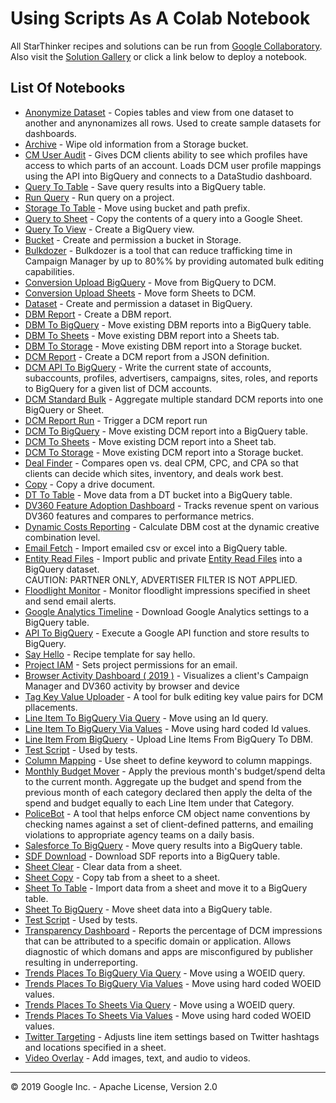# Using Scripts As A Colab Notebook

All StarThinker recipes and solutions can be run from [Google Collaboratory](https://colab.research.google.com/github/google/starthinker/blob/master). Also visit the [Solution Gallery](google.github.io/starthinker/) or click a link below to deploy a notebook.

## List Of Notebooks
* [Anonymize Dataset](https://colab.research.google.com/github/google/starthinker/blob/master/colabs/anonymize.ipynb) - Copies tables and view from one dataset to another and anynonamizes all rows.  Used to create sample datasets for dashboards.
* [Archive](https://colab.research.google.com/github/google/starthinker/blob/master/colabs/archive.ipynb) - Wipe old information from a Storage bucket.
* [CM User Audit](https://colab.research.google.com/github/google/starthinker/blob/master/colabs/barnacle.ipynb) - Gives DCM clients ability to see which profiles have access to which parts of an account. Loads DCM user profile mappings using the API into BigQuery and connects to a DataStudio dashboard.
* [Query To Table](https://colab.research.google.com/github/google/starthinker/blob/master/colabs/bigquery_query.ipynb) - Save query results into a BigQuery table.
* [Run Query](https://colab.research.google.com/github/google/starthinker/blob/master/colabs/bigquery_run_query.ipynb) - Run query on a project.
* [Storage To Table](https://colab.research.google.com/github/google/starthinker/blob/master/colabs/bigquery_storage.ipynb) - Move using bucket and path prefix.
* [Query to Sheet](https://colab.research.google.com/github/google/starthinker/blob/master/colabs/bigquery_to_sheet.ipynb) - Copy the contents of a query into a Google Sheet.
* [Query To View](https://colab.research.google.com/github/google/starthinker/blob/master/colabs/bigquery_view.ipynb) - Create a BigQuery view.
* [Bucket](https://colab.research.google.com/github/google/starthinker/blob/master/colabs/bucket.ipynb) - Create and permission a bucket in Storage.
* [Bulkdozer](https://colab.research.google.com/github/google/starthinker/blob/master/colabs/bulkdozer.ipynb) - Bulkdozer is a tool that can reduce trafficking time in Campaign Manager by up to 80%% by providing automated bulk editing capabilities.
* [Conversion Upload BigQuery](https://colab.research.google.com/github/google/starthinker/blob/master/colabs/conversion_upload_from_biguery.ipynb) - Move from BigQuery to DCM.
* [Conversion Upload Sheets](https://colab.research.google.com/github/google/starthinker/blob/master/colabs/conversion_upload_from_sheets.ipynb) - Move form Sheets to DCM.
* [Dataset](https://colab.research.google.com/github/google/starthinker/blob/master/colabs/dataset.ipynb) - Create and permission a dataset in BigQuery.
* [DBM Report](https://colab.research.google.com/github/google/starthinker/blob/master/colabs/dbm.ipynb) - Create a DBM report.
* [DBM To BigQuery](https://colab.research.google.com/github/google/starthinker/blob/master/colabs/dbm_to_bigquery.ipynb) - Move existing DBM reports into a BigQuery table.
* [DBM To Sheets](https://colab.research.google.com/github/google/starthinker/blob/master/colabs/dbm_to_sheets.ipynb) - Move existing DBM report into a Sheets tab.
* [DBM To Storage](https://colab.research.google.com/github/google/starthinker/blob/master/colabs/dbm_to_storage.ipynb) - Move existing DBM report into a Storage bucket.
* [DCM Report](https://colab.research.google.com/github/google/starthinker/blob/master/colabs/dcm.ipynb) - Create a DCM report from a JSON definition.
* [DCM API To BigQuery](https://colab.research.google.com/github/google/starthinker/blob/master/colabs/dcm_api_to_bigquery.ipynb) - Write the current state of accounts, subaccounts, profiles, advertisers, campaigns, sites, roles, and reports to BigQuery for a given list of DCM accounts.
* [DCM Standard Bulk](https://colab.research.google.com/github/google/starthinker/blob/master/colabs/dcm_bulk_standard.ipynb) - Aggregate multiple standard DCM reports into one BigQuery or Sheet.
* [DCM Report Run](https://colab.research.google.com/github/google/starthinker/blob/master/colabs/dcm_run.ipynb) - Trigger a DCM report run
* [DCM To BigQuery](https://colab.research.google.com/github/google/starthinker/blob/master/colabs/dcm_to_bigquery.ipynb) - Move existing DCM report into a BigQuery table.
* [DCM To Sheets](https://colab.research.google.com/github/google/starthinker/blob/master/colabs/dcm_to_sheets.ipynb) - Move existing DCM report into a Sheet tab.
* [DCM To Storage](https://colab.research.google.com/github/google/starthinker/blob/master/colabs/dcm_to_storage.ipynb) - Move existing DCM report into a Storage bucket.
* [Deal Finder](https://colab.research.google.com/github/google/starthinker/blob/master/colabs/deal_finder.ipynb) - Compares open vs. deal CPM, CPC, and CPA so that clients can decide which sites, inventory, and deals work best.
* [Copy](https://colab.research.google.com/github/google/starthinker/blob/master/colabs/drive_copy.ipynb) - Copy a drive document.
* [DT To Table](https://colab.research.google.com/github/google/starthinker/blob/master/colabs/dt.ipynb) - Move data from a DT bucket into a BigQuery table.
* [DV360 Feature Adoption Dashboard](https://colab.research.google.com/github/google/starthinker/blob/master/colabs/dv360_feature_adoption.ipynb) - Tracks revenue spent on various DV360 features and compares to performance metrics.
* [Dynamic Costs Reporting](https://colab.research.google.com/github/google/starthinker/blob/master/colabs/dynamic_costs.ipynb) - Calculate DBM cost at the dynamic creative combination level.
* [Email Fetch](https://colab.research.google.com/github/google/starthinker/blob/master/colabs/email_to_bigquery.ipynb) - Import emailed csv or excel into a BigQuery table.
* [Entity Read Files](https://colab.research.google.com/github/google/starthinker/blob/master/colabs/entity.ipynb) - Import public and private <a href='https://developers.google.com/bid-manager/guides/entity-read/format-v2' target='_blank'>Entity Read Files</a> into a BigQuery dataset.<br/>CAUTION: PARTNER ONLY, ADVERTISER FILTER IS NOT APPLIED.
* [Floodlight Monitor](https://colab.research.google.com/github/google/starthinker/blob/master/colabs/floodlight_monitor.ipynb) - Monitor floodlight impressions specified in sheet and send email alerts.
* [Google Analytics Timeline](https://colab.research.google.com/github/google/starthinker/blob/master/colabs/ga_timeline.ipynb) - Download Google Analytics settings to a BigQuery table.
* [API To BigQuery](https://colab.research.google.com/github/google/starthinker/blob/master/colabs/google_api_to_bigquery.ipynb) - Execute a Google API function and store results to BigQuery.
* [Say Hello](https://colab.research.google.com/github/google/starthinker/blob/master/colabs/hello.ipynb) - Recipe template for say hello.
* [Project IAM](https://colab.research.google.com/github/google/starthinker/blob/master/colabs/iam.ipynb) - Sets project permissions for an email.
* [Browser Activity Dashboard ( 2019 )](https://colab.research.google.com/github/google/starthinker/blob/master/colabs/itp.ipynb) - Visualizes a client's Campaign Manager and DV360 activity by browser and device
* [Tag Key Value Uploader](https://colab.research.google.com/github/google/starthinker/blob/master/colabs/kv_uploader.ipynb) - A tool for bulk editing key value pairs for DCM pllacements.
* [Line Item To BigQuery Via Query](https://colab.research.google.com/github/google/starthinker/blob/master/colabs/lineitem_read_to_bigquery_via_query.ipynb) - Move using an Id query.
* [Line Item To BigQuery Via Values](https://colab.research.google.com/github/google/starthinker/blob/master/colabs/lineitem_read_to_bigquery_via_value.ipynb) - Move using hard coded Id values.
* [Line Item From BigQuery](https://colab.research.google.com/github/google/starthinker/blob/master/colabs/lineitem_write_from_bigquery.ipynb) - Upload Line Items From BigQuery To DBM.
* [Test Script](https://colab.research.google.com/github/google/starthinker/blob/master/colabs/manual.ipynb) - Used by tests.
* [Column Mapping](https://colab.research.google.com/github/google/starthinker/blob/master/colabs/mapping.ipynb) - Use sheet to define keyword to column mappings.
* [Monthly Budget Mover](https://colab.research.google.com/github/google/starthinker/blob/master/colabs/monthly_budget_mover.ipynb) - Apply the previous month's budget/spend delta to the current month.  Aggregate up the budget and spend from the previous month of each category declared then apply the delta of the spend and budget equally to each Line Item under that Category.
* [PoliceBot](https://colab.research.google.com/github/google/starthinker/blob/master/colabs/policebot.ipynb) - A tool that helps enforce CM object name conventions by checking names against a set of client-defined patterns, and emailing violations to appropriate agency teams on a daily basis.
* [Salesforce To BigQuery](https://colab.research.google.com/github/google/starthinker/blob/master/colabs/salesforce_to_bigquery.ipynb) - Move query results into a BigQuery table.
* [SDF Download](https://colab.research.google.com/github/google/starthinker/blob/master/colabs/sdf_to_bigquery.ipynb) - Download SDF reports into a BigQuery table.
* [Sheet Clear](https://colab.research.google.com/github/google/starthinker/blob/master/colabs/sheets_clear.ipynb) - Clear data from a sheet.
* [Sheet Copy](https://colab.research.google.com/github/google/starthinker/blob/master/colabs/sheets_copy.ipynb) - Copy tab from a sheet to a sheet.
* [Sheet To Table](https://colab.research.google.com/github/google/starthinker/blob/master/colabs/sheets_to_bigquery.ipynb) - Import data from a sheet and move it to a BigQuery table.
* [Sheet To BigQuery](https://colab.research.google.com/github/google/starthinker/blob/master/colabs/smartsheet_to_bigquery.ipynb) - Move sheet data into a BigQuery table.
* [Test Script](https://colab.research.google.com/github/google/starthinker/blob/master/colabs/test.ipynb) - Used by tests.
* [Transparency Dashboard](https://colab.research.google.com/github/google/starthinker/blob/master/colabs/transparency.ipynb) - Reports the percentage of DCM impressions that can be attributed to a specific domain or application.  Allows diagnostic of which domans and apps are misconfigured by publisher resulting in underreporting.
* [Trends Places To BigQuery Via Query](https://colab.research.google.com/github/google/starthinker/blob/master/colabs/trends_places_to_bigquery_via_query.ipynb) - Move using a WOEID query.
* [Trends Places To BigQuery Via Values](https://colab.research.google.com/github/google/starthinker/blob/master/colabs/trends_places_to_bigquery_via_value.ipynb) - Move using hard coded WOEID values.
* [Trends Places To Sheets Via Query](https://colab.research.google.com/github/google/starthinker/blob/master/colabs/trends_places_to_sheets_via_query.ipynb) - Move using a WOEID query.
* [Trends Places To Sheets Via Values](https://colab.research.google.com/github/google/starthinker/blob/master/colabs/trends_places_to_sheets_via_value.ipynb) - Move using hard coded WOEID values.
* [Twitter Targeting](https://colab.research.google.com/github/google/starthinker/blob/master/colabs/twitter.ipynb) - Adjusts line item settings based on Twitter hashtags and locations specified in a sheet.
* [Video Overlay](https://colab.research.google.com/github/google/starthinker/blob/master/colabs/video.ipynb) - Add images, text, and audio to videos.
---
&copy; 2019 Google Inc. - Apache License, Version 2.0
